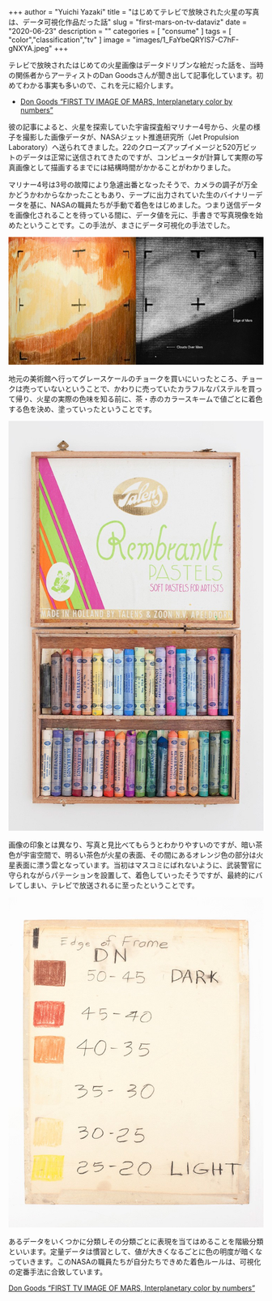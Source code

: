 +++
author = "Yuichi Yazaki"
title = "はじめてテレビで放映された火星の写真は、データ可視化作品だった話"
slug = "first-mars-on-tv-dataviz"
date = "2020-06-23"
description = ""
categories = [
    "consume"
]
tags = [
    "color","classification","tv"
]
image = "images/1_FaYbeQRYIS7-C7hF-gNXYA.jpeg"
+++

テレビで放映されたはじめての火星画像はデータドリブンな絵だった話を、当時の関係者からアーティストのDan Goodsさんが聞き出して記事化しています。初めてわかる事実も多いので、これを元に紹介します。

- [Don Goods “FIRST TV IMAGE OF MARS, Interplanetary color by numbers”](https://www.directedplay.com/first-tv-image-of-mars)

<!--more-->

彼の記事によると、火星を探索していた宇宙探査船マリナー4号から、火星の様子を撮影した画像データが、NASAジェット推進研究所（Jet Propulsion Laboratory）へ送られてきました。22のクローズアップイメージと520万ビットのデータは正常に送信されてきたのですが、コンピュータが計算して実際の写真画像として描画するまでには結構時間がかかることがわかりました。

マリナー4号は3号の故障により急遽出番となったそうで、カメラの調子が万全かどうかわからなかったこともあり、テープに出力されていた生のバイナリーデータを基に、NASAの職員たちが手動で着色をはじめました。つまり送信データを画像化されることを待っている間に、データ値を元に、手書きで写真現像を始めたということです。この手法が、まさにデータ可視化の手法でした。

![左が人の手による着色、右が実際の写真。http://www.directedplay.com/first-tv-image-of-mars より引用。](images/1_FaYbeQRYIS7-C7hF-gNXYA.jpeg)

地元の美術館へ行ってグレースケールのチョークを買いにいったところ、チョークは売っていないということで、かわりに売っていたカラフルなパステルを買って帰り、火星の実際の色味を知る前に、茶・赤のカラースキームで値ごとに着色する色を決め、塗っていったということです。

![http://www.directedplay.com/first-tv-image-of-mars より引用。](images/1_LzYN0pgjNFVCXM-F3qgn_Q.jpeg)

画像の印象とは異なり、写真と見比べてもらうとわかりやすいのですが、暗い茶色が宇宙空間で、明るい茶色が火星の表面、その間にあるオレンジ色の部分は火星表面に漂う雲となっています。当初はマスコミにばれないように、武装警官に守られながらパテーションを設置して、着色していったそうですが、最終的にバレてしまい、テレビで放送されるに至ったということです。

![http://www.directedplay.com/first-tv-image-of-mars より引用。](images/1_RYsKf_MYcv9CscLrrJPi8A.jpeg)

あるデータをいくつかに分類しその分類ごとに表現を当てはめることを階級分類といいます。定量データは慣習として、値が大きくなるごとに色の明度が暗くなっていきます。このNASAの職員たちが自分たちできめた着色ルールは、可視化の定番手法に合致しています。

[Don Goods “FIRST TV IMAGE OF MARS, Interplanetary color by numbers”](https://www.directedplay.com/first-tv-image-of-mars)